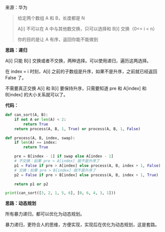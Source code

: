 来源：华为

> 给定两个数组 A 和 B，长度都是 N
>
> A[i] 不可以在 A 中与其他数交换，只可以选择和 B[i] 交换（0<= i < n）
>
> 你的目的是让 A 有序，返回你能不能做到



**思路：递归**

A[i] 只能 B[i] 交换或者不交换，两种选择。可以使用递归，遍历这两选择。



在 index = i 时刻，A[i] 之前的子数组是升序，如果不是升序，之前就已经返回 False 了。

不需要真正交换 A[i] 和 B[i] 要保持升序，只需要知道 pre 和 A[index] 和 B[index] 的大小关系就可以了。

**代码：**

```python
def can_sort(A, B):
    if not A or len(A) < 2:
        return True
    return process(A, B, 1, True) or process(A, B, 1, False)

def process(A, B, index, swap):
    if len(A) == index:
        return True

    pre = B[index - 1] if swap else A[index - 1]
    # 不交换：如果 pre > A[index] 就不是升序了
    p1 = False if pre > A[index] else process(A, B, index + 1, False)
    # 交换：如果 pre > B[index] 就不是升序了
    p2 = False if pre > B[index] else process(A, B, index + 1, True)

    return p1 or p2

print(can_sort([3, 2, 1, 5, 6], [0, 6, 4, 3, 1]))
```



**思路：动态规划**

所有暴力递归，都可以优化为动态规划。

暴力递归，更符合人的思维，方便实现，实现后在优化为动态规划，这是套路。



